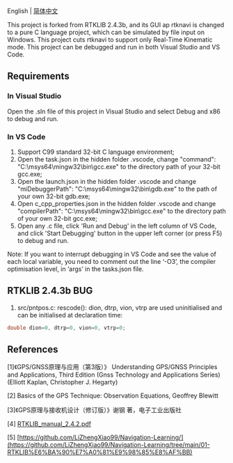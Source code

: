 English | [简体中文](https://github.com/Kevin-QAQ/RTKLIB-trimmed/blob/rtklib_2.4.3/README_zh-cn.md)

This project is forked from RTKLIB 2.4.3b, and its GUI ap rtknavi is changed to a pure C language project, which can be simulated by file input on Windows. This project cuts rtknavi to support only Real-Time Kinematic mode. This project can be debugged and run in both Visual Studio and VS Code.

## Requirements

### In Visual Studio

Open the .sln file of this project in Visual Studio and select Debug and x86 to debug and run.

### In VS Code

1. Support C99 standard 32-bit C language environment;
2. Open the task.json in the hidden folder .vscode, change "command": "C:\\msys64\\mingw32\\bin\\gcc.exe" to the directory path of your 32-bit gcc.exe;
3. Open the launch.json in the hidden folder .vscode and change "miDebuggerPath": "C:\\msys64\\mingw32\\bin\\gdb.exe" to the path of your own 32-bit gdb.exe;
4. Open c_cpp_properties.json in the hidden folder .vscode and change "compilerPath": "C:\\msys64\\mingw32\\bin\\gcc.exe" to the directory path of your own 32-bit gcc.exe;
5. Open any .c file, click 'Run and Debug' in the left column of VS Code, and click 'Start Debugging' button in the upper left corner (or press F5) to debug and run.

Note: If you want to interrupt debugging in VS Code and see the value of each local variable, you need to comment out the line ‘-O3’, the compiler optimisation level, in ‘args’ in the tasks.json file.

## RTKLIB 2.4.3b BUG

1. src/pntpos.c: rescode(): dion, dtrp, vion, vtrp are used uninitialised and can be initialised at declaration time:

```c
double dion=0, dtrp=0, vion=0, vtrp=0;
```

## References

[1]《GPS/GNSS原理与应用（第3版）》 Understanding GPS/GNSS Principles and Applications, Third Edition (Gnss Technology and Applications Series) (Elliott Kaplan, Christopher J. Hegarty) 

[2] Basics of the GPS Technique: Observation Equations, Geoffrey Blewitt

[3]《GPS原理与接收机设计（修订版）》谢钢 著，电子工业出版社

[4] [RTKLIB_manual_2.4.2.pdf](https://github.com/Kevin-QAQ/RTKLIB-trimmed/blob/rtklib_2.4.3/doc/manual_2.4.2.pdf)

[5] [https://github.com/LiZhengXiao99/Navigation-Learning/](https://github.com/LiZhengXiao99/Navigation-Learning/tree/main/01-RTKLIB%E6%BA%90%E7%A0%81%E9%98%85%E8%AF%BB)
